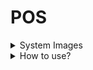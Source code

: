 # POS

<details>
<summary>System Images</summary>

<br />

| Login  | 
| ------------- | 
| <img width="500" alt="Screen Shot 2022-12-07 at 14 48 43" src="https://user-images.githubusercontent.com/2736460/206256432-392baaaa-0e9c-4c37-b979-f4670e56bc7c.png">  | 

| Dashboard  | 
| ------------- | 
| <img width="500" alt="Screen Shot 2022-12-07 at 14 49 12" src="https://user-images.githubusercontent.com/2736460/206256615-e29588d7-1949-45cb-b3ea-10dd82c4da92.png">  | 

| Product list  | 
| ------------- | 
| <img width="500" alt="Screen Shot 2022-12-07 at 14 50 09" src="https://user-images.githubusercontent.com/2736460/206256952-96189fc1-6d7c-4133-bc82-1adf5c769fa7.png">  | 

| Bar Code - Scan | Product Register | 
| ------------- | ------------- |
| <img width="500" alt="Screen Shot 2022-12-07 at 14 50 32" src="https://user-images.githubusercontent.com/2736460/206257098-eb353570-b23a-4c81-a1be-77c28d1bbecc.png">  | <img width="500" alt="Product editor" src="https://user-images.githubusercontent.com/2736460/206257561-e3936ab3-4839-490c-8f83-065e214b237f.png">  |

<br />

</details>

<details>
<summary>How to use?</summary>

<br />

1. Create a firebase account and a web project.
  <img width="500" alt="Screen Shot 2022-12-07 at 18 58 47" src="https://user-images.githubusercontent.com/2736460/206305530-35f36114-0ea4-4e62-8eaa-b9d3b6603ec4.png">

2. Create a .env.local file following this [interface](https://github.com/rafamaxber/POS/blob/development/src/env.d.ts).

  Example:
  ```ts
  VITE_API_KEY="xxxx"
  VITE_AUTH_DOMAIN="xxxx"
  VITE_PROJECT_ID="xxxx"
  VITE_STORAGE_BUCKET="xxxx"
  VITE_MESSAGING_SENDER_ID="xxxx"
  VITE_APP_ID="xxxx"
  VITE_MEASUREMENT_ID="xxxx"
  ```

3. In firebase create an account with you email and password to access the app.
  <img width="500" alt="Screen Shot 2022-12-07 at 19 07 09" src="https://user-images.githubusercontent.com/2736460/206306942-89076300-2939-4257-b404-9bda94e99243.png">




</details>
